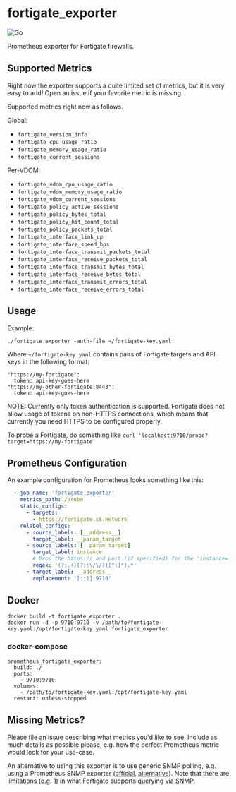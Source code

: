 # fortigate_exporter

![Go](https://github.com/bluecmd/fortigate_exporter/workflows/Go/badge.svg)

Prometheus exporter for Fortigate firewalls.

## Supported Metrics

Right now the exporter supports a quite limited set of metrics, but it is very easy to add!
Open an issue if your favorite metric is missing.

Supported metrics right now as follows.

Global:

 * `fortigate_version_info`
 * `fortigate_cpu_usage_ratio`
 * `fortigate_memory_usage_ratio`
 * `fortigate_current_sessions`

Per-VDOM:

 * `fortigate_vdom_cpu_usage_ratio`
 * `fortigate_vdom_memory_usage_ratio`
 * `fortigate_vdom_current_sessions`
 * `fortigate_policy_active_sessions`
 * `fortigate_policy_bytes_total`
 * `fortigate_policy_hit_count_total`
 * `fortigate_policy_packets_total`
 * `fortigate_interface_link_up`
 * `fortigate_interface_speed_bps`
 * `fortigate_interface_transmit_packets_total`
 * `fortigate_interface_receive_packets_total`
 * `fortigate_interface_transmit_bytes_total`
 * `fortigate_interface_receive_bytes_total`
 * `fortigate_interface_transmit_errors_total`
 * `fortigate_interface_receive_errors_total`

## Usage

Example:

```
./fortigate_exporter -auth-file ~/fortigate-key.yaml
```

Where `~/fortigate-key.yaml` contains pairs of Fortigate targets and API keys in the following format:

```
"https://my-fortigate":
  token: api-key-goes-here
"https://my-other-fortigate:8443":
  token: api-key-goes-here
```

NOTE: Currently only token authentication is supported. Fortigate does not allow usage of tokens on non-HTTPS connections,
which means that currently you need HTTPS to be configured properly.

To probe a Fortigate, do something like `curl 'localhost:9710/probe?target=https://my-fortigate'`

## Prometheus Configuration

An example configuration for Prometheus looks something like this:

```yaml
  - job_name: 'fortigate_exporter'
    metrics_path: /probe
    static_configs:
      - targets:
        - https://fortigate.s6.network
    relabel_configs:
      - source_labels: [__address__]
        target_label: __param_target
      - source_labels: [__param_target]
        target_label: instance
        # Drop the https:// and port (if specified) for the 'instance=' label
        regex: '(?:.+)(?::\/\/)([^:]*).*'
      - target_label: __address__
        replacement: '[::1]:9710'
```

## Docker

```
docker build -t fortigate_exporter .
docker run -d -p 9710:9710 -v /path/to/fortigate-key.yaml:/opt/fortigate-key.yaml fortigate_exporter
```

### docker-compose

```
prometheus_fortigate_exporter:
  build: ./
  ports:
    - 9710:9710
  volumes:
    - /path/to/fortigate-key.yaml:/opt/fortigate-key.yaml
  restart: unless-stopped
```

## Missing Metrics?

Please [file an issue](https://github.com/bluecmd/fortigate_exporter/issues/new) describing what metrics you'd like to see.
Include as much details as possible please, e.g. how the perfect Prometheus metric would look for your use-case.

An alternative to using this exporter is to use generic SNMP polling, e.g. using a Prometheus SNMP exporter
([official](https://github.com/prometheus/snmp_exporter), [alternative](https://github.com/dhtech/snmpexporter)).
Note that there are limitations (e.g. [1](https://kb.fortinet.com/kb/documentLink.do?externalID=FD47703))
in what Fortigate supports querying via SNMP.
